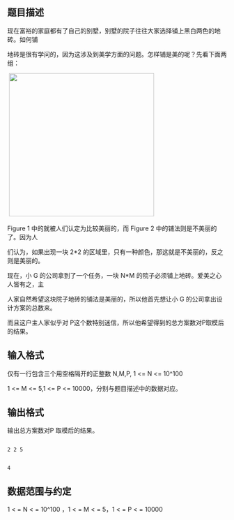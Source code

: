 ## 题目描述

<p>现在富裕的家庭都有了自己的别墅，别墅的院子往往大家选择铺上黑白两色的地砖。如何铺<br>
  地砖是很有学问的，因为这涉及到美学方面的问题。怎样铺是美的呢？先看下面两组： <br>
   <img width="333" height="328" alt="" src="https://s2.loli.net/2023/08/15/53TiKuCyPecntdr.png"><br>
  Figure 1 中的就被人们认定为比较美丽的，而 Figure 2 中的铺法则是不美丽的了。因为人<br>
  们认为，如果出现一块 2*2 的区域里，只有一种颜色，那这就是不美丽的，反之则是美丽的。 <br>
  现在，小 G 的公司拿到了一个任务，一块 N*M 的院子必须铺上地砖。爱美之心人皆有之，主<br>
  人家自然希望这块院子地砖的铺法是美丽的，所以他首先想让小 G 的公司拿出设计方案的总数来。<br>
  而且这户主人家似乎对 P这个数特别迷信，所以他希望得到的总方案数对P取模后的结果。</p>

## 输入格式

<p>仅有一行包含三个用空格隔开的正整数 N,M,P, 1 <= N <= 10^100<br>
  1 <= M <= 5,1 <= P <= 10000，分别与题目描述中的数据对应。</p>

## 输出格式

<p>输出总方案数对P 取模后的结果。</p>

```input1
2 2 5
```
```output1
4
```
## 数据范围与约定

<p>1 < = N < = 10^100 ，1 < = M < = 5，1 < = P < = 10000</p>

